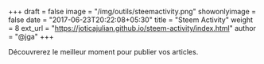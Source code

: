 +++
draft = false
image = "/img/outils/steemactivity.png"
showonlyimage = false
date = "2017-06-23T20:22:08+05:30"
title = "Steem Activity"
weight = 8
ext_url = "https://joticajulian.github.io/steem-activity/index.html"
author = "@jga"
+++

Découvrerez le meilleur moment pour publier vos articles.

<!--more-->

